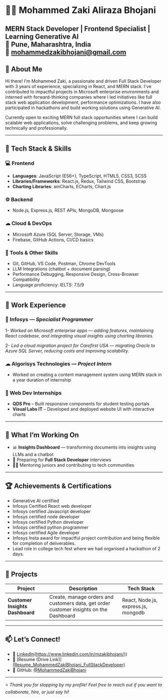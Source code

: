 # 👨‍💻 Mohammed Zaki Aliraza Bhojani

MERN Stack Developer | Frontend Specialist | Learning Generative AI  
📍 Pune, Maharashtra, India  
📧 mohammedzakibhojani@gmail.com  
---

## 👋 About Me

Hi there! I'm Mohammed Zaki, a passionate and driven Full Stack Developer with 3 years of experience, specializing in React, and MERN stack. I've contributed to impactful projects in Microsoft enterprise environments and interned with forward-thinking companies where I led initiatives like full stack web application development, performance optimizations. I have also participated in hackathons and build working solutions using Generative AI.

Currently open to exciting MERN full stack opportunities where I can build scalable web applications, solve challenging problems, and keep growing technically and professionally.

---

## 🚀 Tech Stack & Skills

### 💻 Frontend
- **Languages**: JavaScript (ES6+), TypeScript, HTML5, CSS3, SCSS
- **Libraries/Frameworks**: React.js, Redux, Tailwind CSS, Bootstrap
- **Charting Libraries**: amCharts, ECharts, Chart.js

### ⚙ Backend
- Node.js, Express.js, REST APIs, MongoDB, Mongoose

### ☁ Cloud & DevOps
- Microsoft Azure (SQL Server, Storage, VMs)
- Firebase, GitHub Actions, CI/CD basics

### 🔧 Tools & Other Skills
- Git, GitHub, VS Code, Postman, Chrome DevTools
- LLM Integrations (chatbot + document parsing)
- Performance Debugging, Responsive Design, Cross-Browser Compatibility
- Language proficiency: IELTS: 7.5/9 

---

## 💼 Work Experience

### 🏢 Infosys — *Specialist Programmer*
1- *Worked on Microsoft enterprise apps — adding features, maintaining React codebase, and integrating visual insights using charting libraries.*

2- *Led a cloud migration project for Carefirst USA — migrating Oracle to Azure SQL Server, reducing costs and improving scalability.*

### ☁ Algorisys Technologies — *Project Intern*
- Worked on creating a content management system using MERN stack in a year duration of internship

### 🧪 Web Dev Internships
- **QDS Pro** – Built responsive components for student testing portals
- **Visual Labs IT** – Developed and deployed website UI with interactive charts

---

## 🧠 What I’m Working On

- 📊 **Insights Dashboard**  — transforming documents into insights using LLMs and a chatbot
- 🎯 Preparing for **Full Stack Developer** interviews
- 👨‍🏫 Mentoring juniors and contributing to tech communities

---

## 🏆 Achievements & Certifications

- Generative AI certified
- Infosys Certified React web developer
- Infosys certified Javascript developer
- Infosys certified node developer
- Infosys certified Python developer
- Infosys certified python programmer
- Infosys certified Agile developer
- Infosys Insta award for impactful project contribution and being flexible for completion of deliverables.
- Lead role in college tech fest where we had organised a hackathon of 2 days.

---

## 📌 Projects

| Project | Description | Tech Stack |
|--------|-------------|------------|
| **Customer Insights Dashboard** | Create, manage orders and customers data, get order customer insights on the Dashboard | React, Node.js, express.js, mongodb |
---

## 📫 Let’s Connect!

- 💼 [LinkedIn](Linkedin_MohammedZakiBhojani)(https://www.linkedin.com/in/mzakibhojani/))
- 📝 [Resume (Drive Link)][(Resume_MohammedZakiBhojani_FullStackDeveloper)](https://drive.google.com/file/d/1CLjAoWYMFMb_W5BXXzwkazai44FLH65x/view)
- 🐙 GitHub: [@MohammedZakiBhojani](https://github.com/mzb2599)

---

⭐ *Thank you for stopping by my profile! Feel free to reach out if you want to collaborate, hire, or just say hi!*

